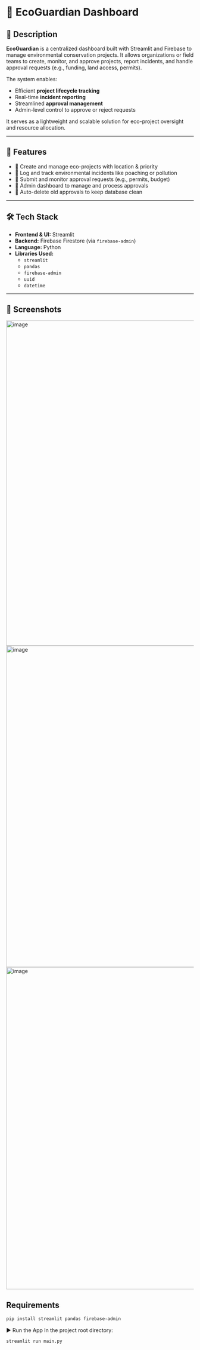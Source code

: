 # 🌿 EcoGuardian Dashboard

## 📖 Description

**EcoGuardian** is a centralized dashboard built with Streamlit and Firebase to manage environmental conservation projects. It allows organizations or field teams to create, monitor, and approve projects, report incidents, and handle approval requests (e.g., funding, land access, permits). 

The system enables:
- Efficient **project lifecycle tracking**
- Real-time **incident reporting**
- Streamlined **approval management**
- Admin-level control to approve or reject requests

It serves as a lightweight and scalable solution for eco-project oversight and resource allocation.

---

## 🚀 Features

- 🧾 Create and manage eco-projects with location & priority
- 🚨 Log and track environmental incidents like poaching or pollution
- 📝 Submit and monitor approval requests (e.g., permits, budget)
- 🔐 Admin dashboard to manage and process approvals
- 🧹 Auto-delete old approvals to keep database clean

---

## 🛠️ Tech Stack

- **Frontend & UI:** Streamlit
- **Backend:** Firebase Firestore (via `firebase-admin`)
- **Language:** Python
- **Libraries Used:**
  - `streamlit`
  - `pandas`
  - `firebase-admin`
  - `uuid`
  - `datetime`

---
## 📸 Screenshots
<img width="1919" height="871" alt="image" src="https://github.com/user-attachments/assets/1cac419e-02ee-4e6e-bdb7-5f37b5bcc790" />
<img width="1908" height="861" alt="image" src="https://github.com/user-attachments/assets/0dc17a42-c267-43cc-95f5-2b10fb465591" />
<img width="1916" height="863" alt="image" src="https://github.com/user-attachments/assets/76e69112-a0f7-4785-9273-2f59de4d360c" />



## Requirements

```bash
pip install streamlit pandas firebase-admin
```

▶️ Run the App
In the project root directory:

```bash
streamlit run main.py
```
